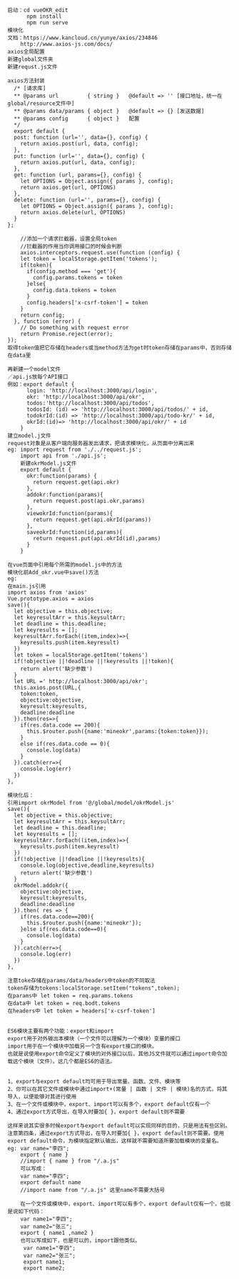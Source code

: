     启动：cd vueOKR_edit
          npm install
          npm run serve
    模块化
    文档：https://www.kancloud.cn/yunye/axios/234846
        http://www.axios-js.com/docs/
    axios全局配置
    新建global文件夹
    新建requst.js文件

    axios方法封装
      /* [请求库]
      ** @params url         { string }   @default => '' [接口地址，统一在global/resource文件中]
      ** @params data/params { object }   @default => {} [发送数据]
      ** @params config      { object }   配置
      */
      export default {
      post: function (url='', data={}, config) {
        return axios.post(url, data, config);
      },
      put: function (url='', data={}, config) {
        return axios.put(url, data, config);
      },
      get: function (url, params={}, config) {
        let OPTIONS = Object.assign({ params }, config);
        return axios.get(url, OPTIONS)
      },
      delete: function (url='', params={}, config) {
        let OPTIONS = Object.assign({ params }, config);
        return axios.delete(url, OPTIONS)
      }
    };

        //添加一个请求拦截器，设置全局token
        //拦截器的作用当你调用接口的时候会判断
        axios.interceptors.request.use(function (config) {
        let token = localStorage.getItem('tokens');
        if(token){
          if(config.method === 'get'){
            config.params.tokens = token
          }else{
            config.data.tokens = token
          }
          config.headers['x-csrf-token'] = token
        }
        return config;
      }, function (error) {
        // Do something with request error
        return Promise.reject(error);
    });
    取得token值把它存储在headers或当method方法为get时token存储在params中，否则存储在data里

    再新建一个model文件
    ／api.js放每个API接口
    例如：export default {
          login: 'http://localhost:3000/api/login',
          okr: 'http://localhost:3000/api/okr',
          todos:'http://localhost:3000/api/todos',
          todosId: (id) => 'http://localhost:3000/api/todos/' + id,
          todokrId:(id) => 'http://localhost:3000/api/todo-kr/' + id,
          okrId:(id)=> 'http://localhost:3000/api/okr/' + id
        }
    建立model.j文件
    request对象是从客户端向服务器发出请求，把请求模块化，从页面中分离出来
    eg: import request from './../request.js';
        import api from './api.js';
        新建okrModel.js文件
        export default {
          okr:function(params) {
            return request.get(api.okr)
          },
          addokr:function(params){
            return request.post(api.okr,params)
          },
          viewokrId:function(params){
            return request.get(api.okrId(params))
          },
          saveokrId:function(id,params){
            return request.put(api.okrId(id),params)
          }
        }

    在vue页面中引用每个所需的model.js中的方法
    模块化前Add_okr.vue中save()方法
    eg:
    在main.js引用
    import axios from 'axios'
    Vue.prototype.axios = axios
    save(){
      let objective = this.objective;
      let keyresultArr = this.keysultArr;
      let deadline = this.deadline;
      let keyresults = [];
      keyresultArr.forEach((item,index)=>{
        keyresults.push(item.keyresult)
      })
      let token = localStorage.getItem('tokens')
      if(!objective ||!deadline ||!keyresults ||!token){
        return alert('缺少参数')
      }
      let URL =' http://localhost:3000/api/okr';
      this.axios.post(URL,{
        token:token,
        objective:objective,
        keyresult:keyresults,
        deadline:deadline
      }).then(res=>{
        if(res.data.code == 200){
          this.$router.push({name:'mineokr',params:{token:token}});
        }
        else if(res.data.code == 0){
          console.log(data)
        }
      }).catch(err=>{
        console.log(err)
      })
    },

    模块化后：
    引用import okrModel from '@/global/model/okrModel.js'
    save(){
      let objective = this.objective;
      let keyresultArr = this.keysultArr;
      let deadline = this.deadline;
      let keyresults = [];
      keyresultArr.forEach((item,index)=>{
        keyresults.push(item.keyresult)
      })
      if(!objective ||!deadline ||!keyresults){
        console.log(objective,deadline,keyresults)
        return alert('缺少参数')
      }
      okrModel.addokr({
        objective:objective,
        keyresult:keyresults,
        deadline:deadline
      }).then( res => {
        if(res.data.code==200){
          this.$router.push({name:'mineokr'});
        }else if(res.data.code==0){
          console.log(data)
        }
      }).catch(err=>{
        console.log(err)
      })
    },

    注意toke存储在params/data/headers中token的不同取法
    token存储为tokens:localStorage.setItem("tokens",token);
    在params中 let token = req.params.tokens
    在data中 let token = req.bodt.tokens
    在headers中 let token = headers['x-csrf-token']


    ES6模块主要有两个功能：export和import
    export用于对外输出本模块（一个文件可以理解为一个模块）变量的接口
    import用于在一个模块中加载另一个含有export接口的模块。
    也就是说使用export命令定义了模块的对外接口以后，其他JS文件就可以通过import命令加载这个模块（文件）。这几个都是ES6的语法。


    1、export与export default均可用于导出常量、函数、文件、模块等
    2、你可以在其它文件或模块中通过import+(常量 | 函数 | 文件 | 模块)名的方式，将其导入，以便能够对其进行使用
    3、在一个文件或模块中，export、import可以有多个，export default仅有一个
    4、通过export方式导出，在导入时要加{ }，export default则不需要

    这样来说其实很多时候export与export default可以实现同样的目的，只是用法有些区别。注意第四条，通过export方式导出，在导入时要加{ }，export default则不需要。使用export default命令，为模块指定默认输出，这样就不需要知道所要加载模块的变量名。
    eg: var name="李四";
        export { name }
        //import { name } from "/.a.js" 
        可以写成：
        var name="李四";
        export default name
        //import name from "/.a.js" 这里name不需要大括号

        在一个文件或模块中，export、import可以有多个，export default仅有一个，也就是说如下代码：
        var name1="李四";
        var name2="张三";
        export { name1 ,name2 }
        也可以写成如下，也是可以的，import跟他类似。
         var name1="李四";
         var name2="张三";
         export name1;
         export name2;





    


